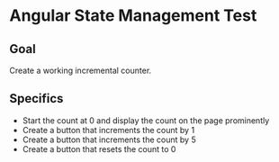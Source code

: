 # Angular State Management Test

## Goal

Create a working incremental counter.

## Specifics

- Start the count at 0 and display the count on the page prominently
- Create a button that increments the count by 1
- Create a button that increments the count by 5
- Create a button that resets the count to 0